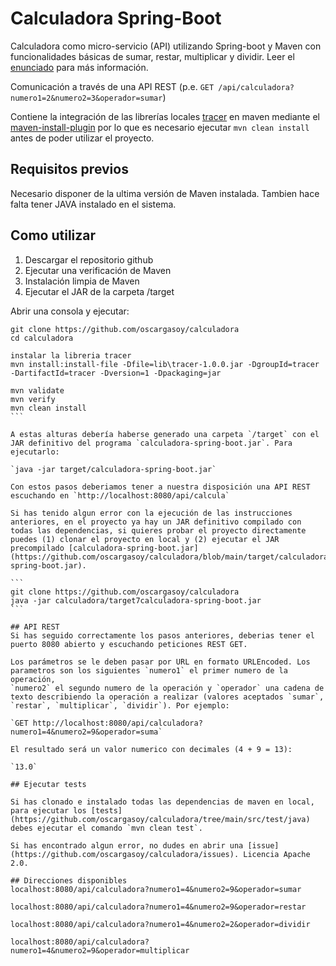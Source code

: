 # Calculadora Spring-Boot
Calculadora como micro-servicio (API) utilizando Spring-boot y Maven con funcionalidades básicas de sumar, restar, multiplicar y dividir.
Leer el [enunciado](https://github.com/oscargasoy/calculadora/blob/main/enunciado.md) para más información.

Comunicación a través de una API REST (p.e. ```GET /api/calculadora?numero1=2&numero2=3&operador=sumar```)

Contiene la integración de las librerías locales [tracer](https://github.com/oscargasoy/calculadora/tree/main/lib) en maven mediante el [maven-install-plugin](https://github.com/oscargasoy/calculadora/blob/main/pom.xml#L75) por lo que es necesario ejecutar `mvn clean install` antes de poder utilizar el proyecto.

## Requisitos previos
Necesario disponer de la ultima versión de Maven instalada. Tambien hace falta tener JAVA instalado en el sistema.

## Como utilizar

1. Descargar el repositorio github
2. Ejecutar una verificación de Maven
3. Instalación limpia de Maven
4. Ejecutar el JAR de la carpeta /target

Abrir una consola y ejecutar:

`````
git clone https://github.com/oscargasoy/calculadora
cd calculadora

instalar la libreria tracer
mvn install:install-file -Dfile=lib\tracer-1.0.0.jar -DgroupId=tracer -DartifactId=tracer -Dversion=1 -Dpackaging=jar	

mvn validate
mvn verify
mvn clean install
```

A estas alturas debería haberse generado una carpeta `/target` con el JAR definitivo del programa `calculadora-spring-boot.jar`. Para ejecutarlo:

`java -jar target/calculadora-spring-boot.jar`

Con estos pasos deberiamos tener a nuestra disposición una API REST escuchando en `http://localhost:8080/api/calcula`

Si has tenido algun error con la ejecución de las instrucciones anteriores, en el proyecto ya hay un JAR definitivo compilado con todas las dependencias, si quieres probar el proyecto directamente puedes (1) clonar el proyecto en local y (2) ejecutar el JAR precompilado [calculadora-spring-boot.jar](https://github.com/oscargasoy/calculadora/blob/main/target/calculadora-spring-boot.jar).

```
git clone https://github.com/oscargasoy/calculadora
java -jar calculadora/target7calculadora-spring-boot.jar
```

## API REST
Si has seguido correctamente los pasos anteriores, deberias tener el puerto 8080 abierto y escuchando peticiones REST GET.

Los parámetros se le deben pasar por URL en formato URLEncoded. Los parametros son los siguientes `numero1` el primer numero de la operación,
`numero2` el segundo numero de la operación y `operador` una cadena de texto describiendo la operación a realizar (valores aceptados `sumar`, `restar`, `multiplicar`, `dividir`). Por ejemplo:

`GET http://localhost:8080/api/calculadora?numero1=4&numero2=9&operador=suma`

El resultado será un valor numerico con decimales (4 + 9 = 13):

`13.0`

## Ejecutar tests

Si has clonado e instalado todas las dependencias de maven en local, para ejecutar los [tests](https://github.com/oscargasoy/calculadora/tree/main/src/test/java) debes ejecutar el comando `mvn clean test`.

Si has encontrado algun error, no dudes en abrir una [issue](https://github.com/oscargasoy/calculadora/issues). Licencia Apache 2.0.

## Direcciones disponibles
localhost:8080/api/calculadora?numero1=4&numero2=9&operador=sumar

localhost:8080/api/calculadora?numero1=4&numero2=9&operador=restar

localhost:8080/api/calculadora?numero1=4&numero2=2&operador=dividir

localhost:8080/api/calculadora?numero1=4&numero2=9&operador=multiplicar
